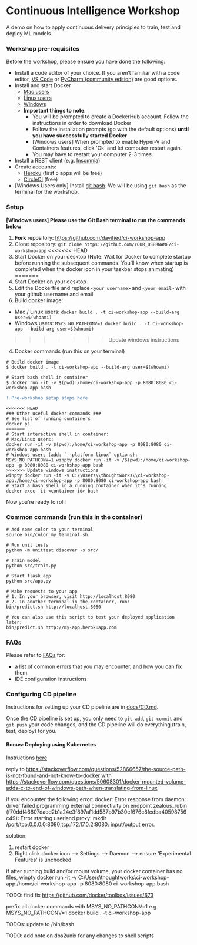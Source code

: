 # Continuous Intelligence Workshop

A demo on how to apply continuous delivery principles to train, test and deploy ML models.

### Workshop pre-requisites

Before the workshop, please ensure you have done the following:
- Install a code editor of your choice. If you aren’t familiar with a code editor, [VS Code](https://code.visualstudio.com/) or [PyCharm (community edition)](https://www.jetbrains.com/pycharm/download/) are good options.
- Install and start Docker
  - [Mac users](https://docs.docker.com/docker-for-mac/install/)
  - [Linux users](https://docs.docker.com/install/linux/docker-ce/ubuntu/)
  - [Windows](https://docs.docker.com/docker-for-windows/install/)
  - **Important things to note**:
    - You will be prompted to create a DockerHub account. Follow the instructions in order to download Docker
    - Follow the installation prompts (go with the default options) **until you have successfully started Docker**
    - [Windows users] When prompted to enable Hyper-V and Containers features, click 'Ok' and let computer restart again.
    - You may have to restart your computer 2-3 times.
- Install a REST client (e.g. [Insomnia](https://insomnia.rest/))
- Create accounts:
  - [Heroku](https://heroku.com) (first 5 apps will be free) 
  - [CircleCI](https://circleci.com) (free)
- [Windows Users only] Install [git bash](https://gitforwindows.org/). We will be using `git bash` as the terminal for the workshop.

### Setup
**[Windows users] Please use the Git Bash terminal to run the commands below**

1. **Fork** repository: https://github.com/davified/ci-workshop-app
2. Clone repository: `git clone https://github.com/YOUR_USERNAME/ci-workshop-app`
<<<<<<< HEAD
3. Start Docker on your desktop (Note: Wait for Docker to complete startup before running the subsequent commands. You'll know when startup is completed when the docker icon in your taskbar stops animating)
=======
3. Start Docker on your desktop
4. Edit the Dockerfile and replace `<your username>` and `<your email>` with your github username and email
5. Build docker image: 
  - Mac / Linux users: `docker build . -t ci-workshop-app --build-arg user=$(whoami)`
  - Windows users: `MSYS_NO_PATHCONV=1 docker build . -t ci-workshop-app --build-arg user=$(whoami)`
>>>>>>> Update windows instructions

4. Docker commands (run this on your terminal)

```shell
# Build docker image
$ docker build . -t ci-workshop-app --build-arg user=$(whoami)

# Start bash shell in container
$ docker run -it -v $(pwd):/home/ci-workshop-app -p 8080:8080 ci-workshop-app bash
```

```diff
! Pre-workshop setup stops here
```

```shell
<<<<<<< HEAD
### Other useful docker commands ###
# See list of running containers
docker ps
=======
# Start interactive shell in container:
# Mac/Linux users:
docker run -it -v $(pwd):/home/ci-workshop-app -p 8080:8080 ci-workshop-app bash
# Windows users (add: `--platform linux` options):
MSYS_NO_PATHCONV=1 winpty docker run -it -v /$(pwd):/home/ci-workshop-app -p 8080:8080 ci-workshop-app bash
>>>>>>> Update windows instructions
winpty docker run -it -v C:\\Users\\thoughtworks\\ci-workshop-app:/home/ci-workshop-app -p 8080:8080 ci-workshop-app bash
# Start a bash shell in a running container when it’s running
docker exec -it <container-id> bash
```

Now you're ready to roll!


### Common commands (run this in the container)

```shell
# Add some color to your terminal
source bin/color_my_terminal.sh

# Run unit tests
python -m unittest discover -s src/

# Train model
python src/train.py

# Start flask app
python src/app.py

# Make requests to your app
# 1. In your browser, visit http://localhost:8080
# 2. In another terminal in the container, run:
bin/predict.sh http://localhost:8080

# You can also use this script to test your deployed application later:
bin/predict.sh http://my-app.herokuapp.com
```

### FAQs

Please refer to [FAQs](./docs/FAQs.md) for:
- a list of common errors that you may encounter, and how you can fix them.
- IDE configuration instructions

### Configuring CD pipeline

Instructions for setting up your CD pipeline are in [docs/CD.md](./docs/CD.md).

Once the CD pipeline is set up, you only need to `git add`, `git commit` and `git push` your code changes, and the CD pipeline will do everything (train, test, deploy) for you.

#### Bonus: Deploying using Kubernetes

Instructions [here](./docs/deploy_to_kubernetes.md)

reply to https://stackoverflow.com/questions/52866657/the-source-path-is-not-found-and-not-know-to-docker with https://stackoverflow.com/questions/50608301/docker-mounted-volume-adds-c-to-end-of-windows-path-when-translating-from-linux


if you encounter the following error:
docker: Error response from daemon: driver failed programming external connectivity on endpoint zealous_rubin (f70ddf46807daed2b1a24e3f897af1dd587b97b30ef676c8fcdba40598756
c49): Error starting userland proxy: mkdir /port/tcp:0.0.0.0:8080:tcp:172.17.0.2:8080: input/output error.

solution: 
1. restart docker
2. Right click docker icon --> Settings --> Daemon --> ensure 'Experimental Features' is unchecked


if after running build and/or mount volume, your docker container has no files, 
 winpty docker run -it -v C:\\Users\\thoughtworks\\ci-workshop-app:/home/ci-workshop-app -p 8080:8080 ci-workshop-app bash


TODO: find fix https://github.com/docker/toolbox/issues/673

prefix all docker commands with MSYS_NO_PATHCONV=1
e.g MSYS_NO_PATHCONV=1 docker build . -t ci-workshop-app

TODOs: update to /bin/bash

TODO: add note on dos2unix for any changes to shell scripts